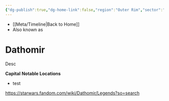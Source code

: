 ```yaml
---
{"dg-publish":true,"dg-home-link":false,"region":"Outer Rim","sector":"Quelii","system":"Dathomir","grid":"O-6","aliases":[],"tags":["map","outerrim","quelii","planet","unfinished"],"permalink":"/navigational/dathomir/","dgHomeLink":false,"dgPassFrontmatter":true}
---
```


- [[Meta/Timeline\|Back to Home]]
- Also known as 

# Dathomir
Desc

**Capital**
**Notable Locations**
- test

https://starwars.fandom.com/wiki/Dathomir/Legends?so=search
